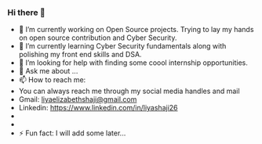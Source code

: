 ### Hi there 👋


- 🔭 I’m currently working on Open Source projects. Trying to lay my hands on open source contribution and Cyber Security.
- 🌱 I’m currently learning Cyber Security fundamentals along with polishing my front end skills and DSA.
- 🤔 I’m looking for help with finding some coool internship opportunities.
- 💬 Ask me about ...
- 📫 How to reach me: 
- You can always reach me through my social media handles and mail
- Gmail: liyaelizabethshaji@gmail.com
- Linkedin: https://www.linkedin.com/in/liyashaji26
- 
- 
- ⚡ Fun fact: I will add some later...

